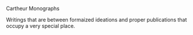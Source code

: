 Cartheur Monographs

Writings that are between formaized ideations and proper publications that occupy a very special place.
